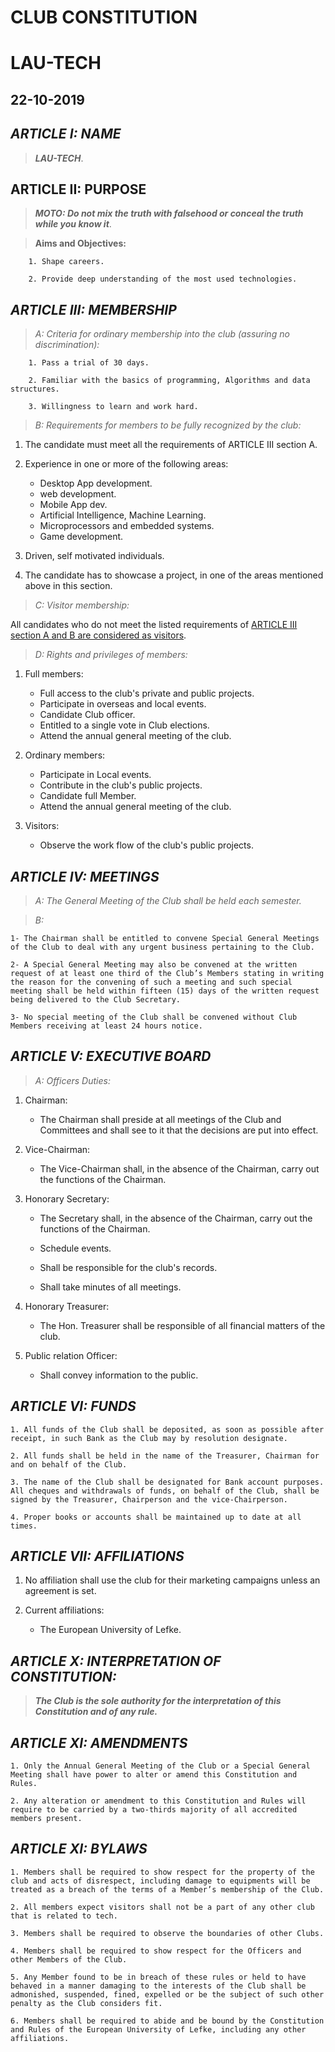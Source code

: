 # CLUB CONSTITUTION

# LAU-TECH

## 22-10-2019

## ***ARTICLE I: NAME***

> ***_LAU-TECH_***.

## **ARTICLE II: PURPOSE**

> _**MOTO: Do not mix the truth with falsehood or conceal the truth while you know it**_.

> **Aims and Objectives:**

```
    1. Shape careers.

    2. Provide deep understanding of the most used technologies.  	
```

## ***ARTICLE III:  MEMBERSHIP***

> _A:  Criteria for ordinary membership into the club (assuring no discrimination):_
	
```
    1. Pass a trial of 30 days.

    2. Familiar with the basics of programming, Algorithms and data structures.

    3. Willingness to learn and work hard. 
```
    
> _B:  Requirements for members to be fully recognized by the club:_

1. The candidate must meet all the requirements of ARTICLE III section A.
 
2. Experience in one or more of the following areas:
   * Desktop App development.
   * web development.
   * Mobile App dev.
   * Artificial Intelligence, Machine Learning.
   * Microprocessors and embedded systems.
   * Game development.

3. Driven, self motivated individuals. 

4. The candidate has to showcase a project, in one of the areas mentioned above in this section.

> _C: Visitor membership:_

   All candidates who do not meet the listed requirements of [ARTICLE III section A and B are considered as visitors](##ARTICLE-III-:-MEMBERSHIP).

> _D:  Rights and privileges of members:_

1. Full members:
    
   * Full access to the club's private and public projects.
   * Participate in overseas and local events.
   * Candidate Club officer.
   * Entitled to a single vote in Club elections.
   * Attend the annual general meeting of the club.

2. Ordinary members:

   * Participate in Local events.
   * Contribute in the club's public projects.
   * Candidate full Member.   
   * Attend the annual general meeting of the club. 

3. Visitors:

   * Observe the work flow of the club's public projects.

## ***ARTICLE IV:  MEETINGS***

> _A:  The General Meeting of the Club shall be held each semester._

> _B:_ 

    1- The Chairman shall be entitled to convene Special General Meetings of the Club to deal with any urgent business pertaining to the Club. 

    2- A Special General Meeting may also be convened at the written request of at least one third of the Club’s Members stating in writing the reason for the convening of such a meeting and such special meeting shall be held within fifteen (15) days of the written request 	being delivered to the Club Secretary. 

    3- No special meeting of the Club shall be convened without Club Members receiving at least 24 hours notice.


## ***ARTICLE V:  EXECUTIVE BOARD***

> _A:  Officers Duties:_

1. Chairman:

   * The Chairman shall preside at all meetings of the Club and Committees and shall see to it that the decisions are put into effect.
    
2. Vice-Chairman:
    
   * The Vice-Chairman shall, in the absence of the Chairman, carry out the functions of the Chairman.
    
3. Honorary Secretary:
   
   * The Secretary shall, in the absence of the Chairman, carry out the functions of the Chairman.  
    
   * Schedule events.
    
   * Shall be responsible for the club's records.
    
   * Shall take minutes of all meetings.
    
4. Honorary Treasurer:
    
   * The Hon. Treasurer shall be responsible of all financial matters of the club.
    
5. Public relation Officer:
    
   * Shall convey information to the public.


## ***ARTICLE VI:  FUNDS***

    1. All funds of the Club shall be deposited, as soon as possible after receipt, in such Bank as the Club may by resolution designate. 
    
    2. All funds shall be held in the name of the Treasurer, Chairman for and on behalf of the Club. 
   
    3. The name of the Club shall be designated for Bank account purposes. All cheques and withdrawals of funds, on behalf of the Club, shall be signed by the Treasurer, Chairperson and the vice-Chairperson. 
    
    4. Proper books or accounts shall be maintained up to date at all times.


## ***ARTICLE VII:  AFFILIATIONS***

1. No affiliation shall use the club for their marketing campaigns unless an agreement is set.

2. Current affiliations:
    
    * The European University of Lefke.


## ***ARTICLE X:  INTERPRETATION OF CONSTITUTION:***

> **_The Club is the sole authority for the interpretation of this Constitution and of any rule._**

## ***ARTICLE XI:  AMENDMENTS***

    1. Only the Annual General Meeting of the Club or a Special General Meeting shall have power to alter or amend this Constitution and Rules. 

    2. Any alteration or amendment to this Constitution and Rules will require to be carried by a two-thirds majority of all accredited members present.


## ***ARTICLE XI:  BYLAWS***

	1. Members shall be required to show respect for the property of the club and acts of disrespect, including damage to equipments will be treated as a breach of the terms of a Member’s membership of the Club.
	
	2. All members expect visitors shall not be a part of any other club that is related to tech.
	
	3. Members shall be required to observe the boundaries of other Clubs.
	
	4. Members shall be required to show respect for the Officers and other Members of the Club.
	
	5. Any Member found to be in breach of these rules or held to have behaved in a manner damaging to the interests of the Club shall be admonished, suspended, fined, expelled or be the subject of such other penalty as the Club considers fit.
	
	6. Members shall be required to abide and be bound by the Constitution and Rules of the European University of Lefke, including any other affiliations.  
